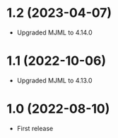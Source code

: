 1.2 (2023-04-07)
==================
  * Upgraded MJML to 4.14.0
  

1.1 (2022-10-06)
==================
  * Upgraded MJML to 4.13.0


1.0 (2022-08-10)
==================
  * First release
